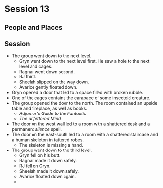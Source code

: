 # Session 13
## People and Places
## Session
* The group went down to the next level.
	* Gryn went down to the next level first. He saw a hole to the next level and cages.
	* Ragnar went down second.
	* RJ third.
	* Sheelah slipped on the way down.
	* Avarice gently floated down.
* Gryn opened a door that led to a space filled with broken rubble.
* One of the cages contains the carapace of some insectoid creature.
* The group opened the door to the north. The room contained an upside table and fireplace, as well as books.
	* _Adjamar's Guide to the Fantastic_
	* _The unfettered Mind_
* The door on the west wall led to a room with a shattered desk and a permanent _silence_ spell.
* The door on the east-south led to a room with a shattered staircase and a human skeleton in tattered robes.
	* The skeleton is missing a hand.
* The group went down to the third level.
	* Gryn fell on his butt.	
	* Ragnar made it down safely.
	* RJ fell on Gryn.
	* Sheelah made it down safely.
	* Avarice floated down again.
	* 
<!--stackedit_data:
eyJoaXN0b3J5IjpbLTIyMzEzODU2MiwtMjEwNjI1MjIwOSwtMT
E5MTM2MTEwM119
-->
